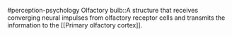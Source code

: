 #perception-psychology 
Olfactory bulb::A structure that receives converging neural impulses from olfactory receptor cells and transmits the information to the [[Primary olfactory cortex]].
<!--SR:!2024-02-03,1,230-->